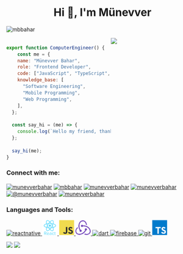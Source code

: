 <h1 align="center">Hi 👋, I'm Münevver</h1>
<p align="left"> <img src="https://komarev.com/ghpvc/?username=mbbahar&label=Profile%20views&color=0e75b6&style=flat" alt="mbbahar" /> </p>

<img align='right' src="https://media.giphy.com/media/dWxO36Jzd6bTSt5dIY/giphy.gif" width="230">

```javascript

export function ComputerEngineer() {
    const me = {
    name: "Münevver Bahar",
    role: "Frontend Developer",
    code: ["JavaScript", "TypeScript", "Dart", "Java", "Php", "HTML", "CSS"],
    knowledge_base: [
      "Software Engineering",
      "Mobile Programming",
      "Web Programming",
    ],
  };

  const say_hi = (me) => {
    console.log(`Hello my friend, thanks for dropping by! This is ${me.name}, I live in Turkey. \n I work as a ${me.role} and recently I am focusing on unit testing and web programming for my personal growth. \n I have wide interests, but most of them are multi-platform mobile programming. \n I write down tips and lecture notes on my personal tech blog, which can be found here: https://munevverbahar.medium.com/`);
  };

  say_hi(me);
}

```

<h3 align="left">Connect with me:</h3>
<p align="left">
<a href="https://dev.to/munevverbahar" target="blank"><img align="center" src="https://cdn.jsdelivr.net/npm/simple-icons@3.0.1/icons/dev-dot-to.svg" alt="munevverbahar" height="30" width="40" /></a>
<a href="https://twitter.com/mbbahar_" target="blank"><img align="center" src="https://cdn.jsdelivr.net/npm/simple-icons@3.0.1/icons/twitter.svg" alt="mbbahar" height="30" width="40" /></a>
<a href="https://linkedin.com/in/munevverbahar" target="blank"><img align="center" src="https://cdn.jsdelivr.net/npm/simple-icons@3.0.1/icons/linkedin.svg" alt="munevverbahar" height="30" width="40" /></a>
<a href="https://www.behance.net/munevverbahar" target="blank"><img align="center" src="https://cdn.jsdelivr.net/npm/simple-icons@3.0.1/icons/behance.svg" alt="munevverbahar" height="30" width="40" /></a>
<a href="https://medium.com/@munevverbahar" target="blank"><img align="center" src="https://cdn.jsdelivr.net/npm/simple-icons@3.0.1/icons/medium.svg" alt="@munevverbahar" height="30" width="40" /></a>
<a href="https://www.hackerrank.com/munevverbahar" target="blank"><img align="center" src="https://cdn.jsdelivr.net/npm/simple-icons@3.0.1/icons/hackerrank.svg" alt="munevverbahar" height="30" width="40" /></a>
</p>

<h3 align="left">Languages and Tools:</h3>
<p align="left"> <a href="https://reactnative.dev/" target="_blank"> <img src="https://reactnative.dev/img/header_logo.svg" alt="reactnative" width="40" height="40"/> </a><a href="https://reactjs.org/" target="_blank"> <img src="https://raw.githubusercontent.com/devicons/devicon/master/icons/react/react-original-wordmark.svg" alt="react" width="40" height="40"/> </a>  <a href="https://developer.mozilla.org/en-US/docs/Web/JavaScript" target="_blank"> <img src="https://raw.githubusercontent.com/devicons/devicon/master/icons/javascript/javascript-original.svg" alt="javascript" width="40" height="40"/> </a>  <a href="https://redux.js.org" target="_blank"> <img src="https://raw.githubusercontent.com/devicons/devicon/master/icons/redux/redux-original.svg" alt="redux" width="40" height="40"/> </a> <a href="https://dart.dev" target="_blank"> <img src="https://www.vectorlogo.zone/logos/dartlang/dartlang-icon.svg" alt="dart" width="40" height="40"/> </a> <a href="https://firebase.google.com/" target="_blank"> <img src="https://www.vectorlogo.zone/logos/firebase/firebase-icon.svg" alt="firebase" width="40" height="40"/> </a> <a href="https://git-scm.com/" target="_blank"> <img src="https://www.vectorlogo.zone/logos/git-scm/git-scm-icon.svg" alt="git" width="40" height="40"/> </a> <a href="https://www.typescriptlang.org/" target="_blank"> <img src="https://raw.githubusercontent.com/devicons/devicon/master/icons/typescript/typescript-original.svg" alt="typescript" width="40" height="40"/> </a> </p>

<p>
  <img src="https://github-readme-stats.vercel.app/api/top-langs/?username=mbbahar&layout=compact&theme=dark&hide_border=1" />
  <img src="https://github-readme-stats.vercel.app/api?username=mbbahar&show_icons=true&theme=dark&hide_border=1&count_private=true" />
</p>

